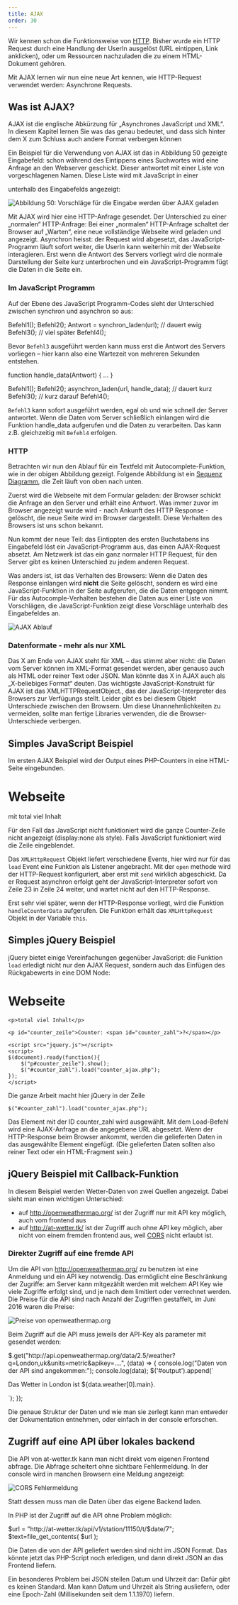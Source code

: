 ```yaml
---
title: AJAX
order: 30
---
```


Wir kennen schon die Funktionsweise von [HTTP](/http/). Bisher
wurde ein HTTP Request durch eine Handlung der UserIn ausgelöst
(URL eintippen, Link anklicken), oder um Ressourcen nachzuladen
die zu einem HTML-Dokument gehören.

Mit AJAX lernen wir nun eine neue Art kennen, wie HTTP-Request
verwendet werden: Asynchrone Requests.


## Was ist AJAX?

AJAX ist die englische Abkürzung für „Asynchrones JavaScript und XML“. In
diesem Kapitel lernen Sie was das genau bedeutet, und dass sich hinter dem X
zum Schluss  auch andere Format verbergen können

Ein Beispiel für die Verwendung von AJAX ist das in Abbildung 50 gezeigte Eingabefeld: 
schon während des Eintippens eines Suchwortes wird eine Anfrage an den Webserver 
geschickt.  Dieser antwortet mit einer Liste von vorgeschlagenen Namen.  Diese Liste 
wird mit JavaScript in einer <div> unterhalb des Eingabefelds angezeigt:
 
![Abbildung 50: Vorschläge für die Eingabe werden über AJAX geladen](/images/image375.png)

Mit AJAX wird hier eine HTTP-Anfrage gesendet. Der Unterschied zu einer 
„normalen“ HTTP-Anfrage:  Bei einer „normalen“ HTTP-Anfrage schaltet der Browser auf 
„Warten“, eine neue vollständige Webseite wird geladen und angezeigt.
Asynchron heisst: der Request wird abgesetzt, das JavaScript-Programm läuft sofort 
weiter, die UserIn kann weiterhin mit der Webseite interagieren. Erst wenn die Antwort 
des Servers vorliegt wird die normale Darstellung der Seite kurz unterbrochen und ein 
JavaScript-Programm fügt die Daten in die Seite ein. 

### Im JavaScript Programm

Auf der Ebene des JavaScript Programm-Codes sieht der Unterschied zwischen 
synchron und asynchron so aus:

<javascript caption="synchron">
Befehl1();
Befehl2();
Antwort = synchron_laden(url);   // dauert ewig 
Befehl3();                      // viel später
Befehl4();
</javascript>

Bevor `Befehl3` ausgeführt werden kann muss erst die Antwort des Servers vorliegen – 
hier kann also eine Wartezeit von mehreren Sekunden entstehen. 


<javascript caption="asynchron">
function handle_data(Antwort) {  
   ... 
} 
 
Befehl1();
Befehl2();
asynchron_laden(url, handle_data);  // dauert kurz 
Befehl3();                         // kurz darauf
Befehl4();
</javascript>


`Befehl3` kann sofort ausgeführt werden, egal ob und wie schnell der Server antwortet. 
Wenn die Daten vom Server schließlich einlangen wird die Funktion handle_data 
aufgerufen und die Daten zu verarbeiten. Das kann z.B. gleichzeitig mit `Befehl4`
erfolgen.

### HTTP

Betrachten wir nun den Ablauf für ein Textfeld mit Autocomplete-Funktion,
wie in der obigen Abbildung gezeigt. Folgende Abbildung ist ein
[Sequenz Diagramm](http://de.wikipedia.org/wiki/Sequenzdiagramm), die Zeit
läuft von oben nach unten.

Zuerst wird die Webseite mit dem Formular geladen: der Browser schickt die
Anfrage an den Server und erhält eine Antwort. Was immer zuvor im Browser
angezeigt wurde wird - nach Ankunft des HTTP Response - gelöscht, die neue
Seite wird im Browser dargestellt.  Diese Verhalten des Browsers ist uns
schon bekannt.

Nun kommt der neue Teil:  das Eintippten des ersten Buchstabens ins
Eingabefeld löst ein JavaScript-Programm aus, das einen AJAX-Request absetzt.
Am Netzwerk ist das ein ganz normaler HTTP Request, für den Server gibt
es keinen Unterschied zu jedem anderen Request.  

Was anders ist, ist das Verhalten des Browsers: Wenn die Daten des Response
einlangen wird **nicht** die Seite gelöscht, sondern es wird eine
JavaScript-Funktion in der Seite aufgerufen, die die Daten entgegen nimmt.
Für das Autocomple-Verhalten bestehen die Daten aus einer Liste von Vorschlägen,
die JavaScript-Funktion zeigt diese Vorschläge unterhalb des Eingabefeldes an.

![AJAX Ablauf](/images/ajax-sequence-diagram.svg)



### Datenformate - mehr als nur XML

Das X am Ende von AJAX steht für XML – das stimmt aber nicht: die Daten vom Server 
können im XML-Format gesendet werden, aber genauso auch als HTML oder reiner 
Text oder JSON. Man könnte das X in AJAX auch als „X-beliebiges Format“ deuten.
Das wichtigste JavaScript-Konstrukt für AJAX ist das XMLHTTPRequestObject., das der 
JavaScript-Interpreter des Browsers zur Verfügungs stellt. Leider gibt es bei diesem 
Objekt Unterschiede zwischen den Browsern. Um diese Unannehmlichkeiten zu 
vermeiden, sollte man fertige Libraries verwenden, die die Browser-Unterschiede 
verbergen.

## Simples JavaScript Beispiel

Im ersten AJAX Beispiel wird der Output eines PHP-Counters in eine HTML-Seite 
eingebunden. 

<htmlcode caption="Counter einbinden mit JavaScript">
<html>
<head>
  <title>AJAX counter</title>
  <style>
      p#counter_zeile { display: none; }
  </style>
</head>
<body>
  <h1>Webseite</h1>

  <p>mit total viel Inhalt</p>

  <p id="counter_zeile">Counter: <span id="counter_zahl">?</span></p>

  <script>
    window.addEventListener('load', loadCounterWithAjax);

    function loadCounterWithAjax() {
      document.getElementById('counter_zeile').style.display = "block";
      var ajax_request = new XMLHttpRequest();
      ajax_request.addEventListener('load', handleCounterData);
      ajax_request.open("GET", "counter_ajax.php");
      ajax_request.send();
      console.log("Request wurde gesendet");
    }

    function handleCounterData() {
      console.log("Response wurde empfangen");
      document.getElementById('counter_zahl').innerHTML = 
        this.responseText;
    }
  </script>
</body>
</html>
</htmlcode>

Für den Fall das JavaScript nicht funktioniert wird die ganze Counter-Zeile nicht
angezeigt (display:none als style).  Falls JavaScript funktioniert wird die
Zeile eingeblendet.

Das `XMLHttpRequest` Objekt liefert verschiedene Events, hier wird nur für das `load` Event
eine Funktion als Listener angebracht.  Mit der `open` methode wird der HTTP-Request
konfiguriert, aber erst mit `send` wirklich abgeschickt.  Da er Request asynchron erfolgt
geht der JavaScript-Interpreter sofort von Zeile 23 in Zeile 24 weiter, und wartet
nicht auf den HTTP-Response.

Erst sehr viel später, wenn der HTTP-Response vorliegt, wird die Funktion
`handleCounterData` aufgerufen. Die Funktion erhält das `XMLHttpRequest` Objekt
in der Variable `this`.

## Simples jQuery Beispiel

jQuery bietet einige Vereinfachungen gegenüber JavaScript:
die Funktion `load` erledigt nicht nur den AJAX Request, sondern
auch das Einfügen des Rückgabewerts in eine DOM Node:

<htmlcode caption="Counter einbinden mit JavaScript">
  <html>
  <head>
    <title>AJAX counter</title>
    <style>
        p#counter_zeile { display: none; }
    </style>
  </head>
  <body>
    <h1>Webseite</h1>

    <p>total viel Inhalt</p>

    <p id="counter_zeile">Counter: <span id="counter_zahl">?</span></p>

    <script src="jquery.js"></script>
    <script> 
    $(document).ready(function(){ 
        $("p#counter_zeile").show();
        $("#counter_zahl").load("counter_ajax.php");
    });
    </script>
  </body>
  </html>
</htmlcode>

Die ganze Arbeit macht hier jQuery in der Zeile

`$("#counter_zahl").load("counter_ajax.php");`

Das Element mit der ID counter_zahl wird ausgewählt. Mit dem Load-Befehl wird eine 
AJAX-Anfrage an die angegebene URL abgesetzt. Wenn der HTTP-Response
beim Browser ankommt, werden die gelieferten Daten in das ausgewählte Element eingefügt. 
(Die gelieferten Daten sollten also reiner Text oder ein HTML-Fragment sein.)


## jQuery Beispiel mit Callback-Funktion

In diesem Beispiel werden Wetter-Daten von zwei Quellen angezeigt. Dabei
sieht man einen wichtigen Unterschied:

* auf http://openweathermap.org/ ist der Zugriff nur mit API key möglich, auch vom frontend aus 
* auf http://at-wetter.tk/ ist der Zugriff auch ohne API key möglich, aber nicht von einem fremden frontend aus, weil [CORS](/cors/) nicht erlaubt  ist.


### Direkter Zugriff auf eine fremde API

Um die API von http://openweathermap.org/ zu benutzen
ist eine Anmeldung und ein API key notwendig.  Das ermöglicht
eine Beschränkung der Zugriffe: am Server kann mitgezählt werden
mit welchem API Key wie viele Zugriffe erfolgt sind, und je nach
dem limitiert oder verrechnet werden.  Die Preise für die API
sind nach Anzahl der Zugriffen gestaffelt, im Juni 2016 waren die Preise:

![Preise von openweathermap.org](/images/openweathermap-preise.png)

Beim Zugriff auf die API muss jeweils der API-Key als parameter
mit gesendet werden:

<javascript caption="Zugriff auf die openweathermap API">
$.get("http://api.openweathermap.org/data/2.5/weather?q=London,uk&units=metric&apikey=....", (data) => {
  console.log("Daten von der API sind angekommen:");
  console.log(data);
  $('#output').append(`<p>Das Wetter in London ist ${data.weather[0].main}.<p>`);
});
</javascript>

Die genaue Struktur der Daten und wie man sie zerlegt kann man entweder
der Dokumentation entnehmen, oder einfach in der console erforschen.


## Zugriff auf eine API über lokales backend

Die API von at-wetter.tk kann man nicht direkt vom eigenen Frontend abfrage.
Die Abfrage scheitert ohne sichtbare Fehlermeldung. In der console wird
in manchen Browsern eine Meldung angezeigt:

![CORS Fehlermeldung](/images/cors-error.png)


Statt dessen muss man die Daten über das eigene Backend laden.

In PHP ist der Zugriff auf die API ohne Problem möglich:

<php caption="zugriff auf die wetter-at.tk API">
$url = "http://at-wetter.tk/api/v1/station/11150/t/$date/7";
$text=file_get_contents( $url );
</php>


Die Daten die von der API geliefert werden sind nicht
im JSON Format.  Das könnte jetzt das PHP-Script noch
erledigen, und dann direkt JSON an das Frontend liefern.


Ein besonderes Problem bei JSON stellen Datum und Uhrzeit dar:
Dafür gibt es keinen Standard.  Man kann Datum und Uhrzeit als String
ausliefern, oder eine Epoch-Zahl  (Millisekunden seit dem 1.1.1970) liefern.

